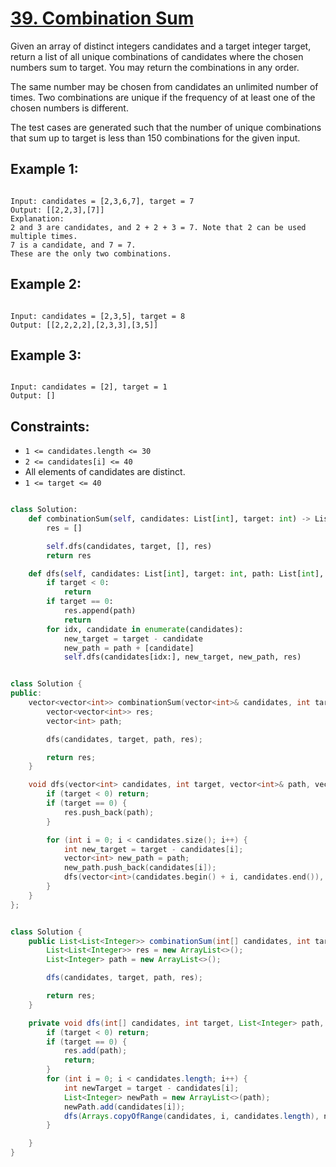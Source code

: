 # [39. Combination Sum](https://leetcode.com/problems/combination-sum/description/)

Given an array of distinct integers candidates and a target integer target, return a list of all unique combinations of candidates where the chosen numbers sum to target. You may return the combinations in any order.

The same number may be chosen from candidates an unlimited number of times. Two combinations are unique if the
frequency
of at least one of the chosen numbers is different.

The test cases are generated such that the number of unique combinations that sum up to target is less than 150 combinations for the given input.

## Example 1:

```

Input: candidates = [2,3,6,7], target = 7
Output: [[2,2,3],[7]]
Explanation:
2 and 3 are candidates, and 2 + 2 + 3 = 7. Note that 2 can be used multiple times.
7 is a candidate, and 7 = 7.
These are the only two combinations.

```

## Example 2:

```

Input: candidates = [2,3,5], target = 8
Output: [[2,2,2,2],[2,3,3],[3,5]]

```

## Example 3:

```

Input: candidates = [2], target = 1
Output: []

```

## Constraints:

- `1 <= candidates.length <= 30`
- `2 <= candidates[i] <= 40`
- All elements of candidates are distinct.
- `1 <= target <= 40`

```py

class Solution:
    def combinationSum(self, candidates: List[int], target: int) -> List[List[int]]:
        res = []

        self.dfs(candidates, target, [], res)
        return res

    def dfs(self, candidates: List[int], target: int, path: List[int], res: List[List[int]]):
        if target < 0:
            return
        if target == 0:
            res.append(path)
            return
        for idx, candidate in enumerate(candidates):
            new_target = target - candidate
            new_path = path + [candidate]
            self.dfs(candidates[idx:], new_target, new_path, res)

```

```cpp

class Solution {
public:
    vector<vector<int>> combinationSum(vector<int>& candidates, int target) {
        vector<vector<int>> res;
        vector<int> path;

        dfs(candidates, target, path, res);

        return res;
    }

    void dfs(vector<int> candidates, int target, vector<int>& path, vector<vector<int>>& res) {
        if (target < 0) return;
        if (target == 0) {
            res.push_back(path);
        }

        for (int i = 0; i < candidates.size(); i++) {
            int new_target = target - candidates[i];
            vector<int> new_path = path;
            new_path.push_back(candidates[i]);
            dfs(vector<int>(candidates.begin() + i, candidates.end()), new_target, new_path, res);
        }
    }
};

```

```java

class Solution {
    public List<List<Integer>> combinationSum(int[] candidates, int target) {
        List<List<Integer>> res = new ArrayList<>();
        List<Integer> path = new ArrayList<>();

        dfs(candidates, target, path, res);

        return res;
    }

    private void dfs(int[] candidates, int target, List<Integer> path, List<List<Integer>> res) {
        if (target < 0) return;
        if (target == 0) {
            res.add(path);
            return;
        }
        for (int i = 0; i < candidates.length; i++) {
            int newTarget = target - candidates[i];
            List<Integer> newPath = new ArrayList<>(path);
            newPath.add(candidates[i]);
            dfs(Arrays.copyOfRange(candidates, i, candidates.length), newTarget, newPath, res);
        }

    }
}

```
